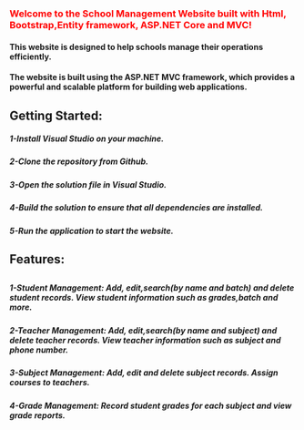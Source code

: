<h3 style="color:red">Welcome to the School Management Website built with Html, <br>Bootstrap,Entity framework, ASP.NET Core and MVC!</h3>
<h4>This website is designed to help schools manage their operations efficiently.</h4>
<h4>The website is built using the ASP.NET MVC framework, which provides a powerful and scalable platform for building web applications.</h4>

<h2>Getting Started:</h2>
<h5> 1-Install Visual Studio on your machine.</h5>
<h5> 2-Clone the repository from Github.</h5>
<h5> 3-Open the solution file in Visual Studio.</h5>
<h5> 4-Build the solution to ensure that all dependencies are installed.</h5>
<h5> 5-Run the application to start the website.<h5>

<h2>Features:<h2>
<h5>1-Student Management: Add, edit,search(by name and batch) and delete student records. View student information such as 
 grades,batch and more.</h5>
<h5>2-Teacher Management: Add, edit,search(by name and subject) and delete teacher records. View teacher information such as subject and 
 phone number.</h5>
<h5>3-Subject Management: Add, edit and delete subject records. Assign courses to teachers.</h5>
<h5>4-Grade Management: Record student grades for each subject and view grade reports.</h5>

